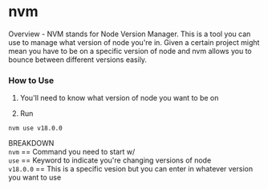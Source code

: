 # nvm 

Overview - NVM stands for Node Version Manager. This is a tool you can use to manage what version of node you're in. Given a certain project might mean you have to be on a specific version of node and nvm allows you to bounce between different versions easily. 


### How to Use

1. You'll need to know what version of node you want to be on

1. Run
```
nvm use v18.0.0
```

BREAKDOWN  
`nvm` == Command you need to start w/  
`use` == Keyword to indicate you're changing versions of node  
`v18.0.0` == This is a specific vesion but you can enter in whatever version you want to use  
